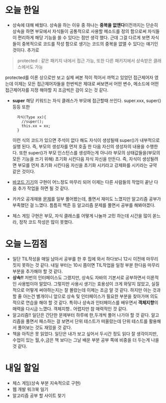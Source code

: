 오늘 한일
========
- 상속에 대해 배웠다. 상속을 하는 이유 중 하나는 **중복을 없앤다**이전까지는 단순히 상속을 하면 부모에서 자식들이 공통적으로 사용할 메소드를 정의 함으로써 자식들이 편리하게 해당 기능을 쓸 수 있다는 점만 생각 했다. 근데 그걸 다르게 보면 자식들이 중복적으로 코드를 작성 함으로 생기는 코드의 중복을 없앨 수 있다는 얘기인 것이다. 추가로  
> protected : 같은 패키지 내에서 접근 가능, 또한 다른 패키지에서 상속받은 클래스에서도 가능    

  protected를 이론 상으로만 보고 실제 써본 적이 적어서 까먹고 있었던 접근제어자 였는데 이제는 모든 접근제어자들을 한번씩은 제대로 써보면서 어떤 변수, 메소드에 어떤 접근제어자를 지정 해야할 지 조금씩은 감이 오는 것 같다.

- **super** 해당 키워드는 자식 클래스가 부모에 접근할때 쓰인다. super.xxx, super() 등등 또한
  ```
    자식(Type xx){
      //super();
      this.xx = xx;
    }

    ```
    이런 식의 코드가 있으면 주석이 없다 해도 자식이 생성될때 super()가 내부적으로 실행 된다. 즉, 부모의 생성자를 먼저 호출 한 다음 자신의 생성자의 내용을 수행한다.
    또한 super()가 부모 인스턴스를 생성하는게 아니라 부모의 상태값들을(부모의 모든 기능을 쓰기 위해) 초기화 시킨다음 자식 자신을 만든다.
    즉, 자식이 생성될려면 부모를 먼저 초기화 시킨다음 자신을 초기화 시키라고 강제화를 시키라는 규약 같은 것이다.

- [바코드 기기](https://github.com/Hue9010/codesquad_library_py)의 구현이 어느정도 마무리 되어 이제는 다른 사람들의 작업이 끝난 다음 추가 작업을 하면 될 것 같다.
- 카카오 공개채용 [문제](https://www.welcomekakao.com/competitions/35/welcome-kakao)를 일부 풀어봤는데, 풀면서 재미도 느꼈지만 알고리즘 공부가 부족했던 걸 느꼈다. 틈틈히 백준 등 알고리즘 문제를 풀면서 공부를 해봐야겠다.
- 체스 게임 구현은 부모, 자식 클래스를 어떻게 나눌까 고민 하는데 시간을 많이 쏟느라, 정작 코드 작성은 많이 못했다.

오늘 느낌점
=========
- 일단 TIL작성을 매일 남아서 공부를 한 후 집에 와서 하다보니 12시 이전에 마무리 짓지 못하는 것 같다. 내일 부터는 10시 쯤이면 TIL작업을 일정 부분 한다음 마무리 부분을 추가해야 할 것 같다.
- **상속!!** 저번의 인터페이스도 그랬지만, 상속도 자바의 기본서로 공부하면서 이론적인 사용법이야 알았다. 그렇지만 사용시 생기는 효용성이 크게 와닿지 않았고, 실질적으로 어떻게 써야하는지는 잘 몰랐는데 이제는 조금 알 것 같다. 하지만 아는 것과 할 줄 아는건 별개이니 앞으로 상속 및 인터페이스가 필요한 부분을 찾아가며 의도적으로 연습을 해야 할 것 같다. 특히나 상속과 인터페이스를 배우면서 **객체지향**의 매력을 다시금 느꼈다. 객체지향.. 어렵지만 참 매력적인 것 같다.
- 알고리즘!! 일단은 간단한 문제부터 하루에 한,두개씩 풀어 나가야 할 것 같다. 알고리즘을 풀면서 패스하는 걸 보면서 단위 테스트가 떠올랐는데 단위 테스트를 활용해서 풀어보는 것도 재밌을 것 같다.
- 책을 아직은 못 읽었다. 일단은 내가 보고 싶어서 두시간 정도 읽다 잘 생각이지만, 수업이 있는 월,수,금은 책 보다는 그날 배운 부분 공부 쪽에 비중을 더 두는게 나을 것 같다.

내일 할일
=========
- 체스 게임(상속 부분 지속적으로 구현)
- 웹 개발 워크북 일기
- 알고리즘 공부 할 사이트 찾기
